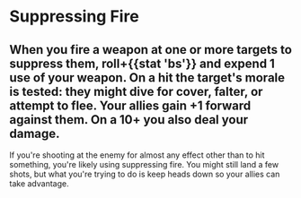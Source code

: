 # Suppressing Fire
When you **fire a weapon at one or more targets to suppress them**, roll+{{stat 'bs'}} and expend 1 use of your weapon. On a hit the target's morale is tested: they might dive for cover, falter, or attempt to flee. Your allies gain +1 forward against them. On a 10+ you also deal your damage.
---
If you're shooting at the enemy for almost any effect other than to hit something, you're likely using suppressing fire. You might still land a few shots, but what you're trying to do is keep heads down so your allies can take advantage.